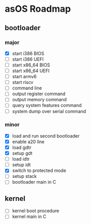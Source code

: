 # asOS Roadmap

## bootloader

### major

- [x] start i386 BIOS
- [ ] start i386 UEFI
- [ ] start x86_64 BIOS
- [ ] start x86_64 UEFI
- [ ] start armv6
- [ ] start riscv
- [ ] command line
- [ ] output register command
- [ ] output memory command
- [ ] query system features command
- [ ] system dump over serial command

### minor

- [x] load and run second bootloader
- [x] enable a20 line
- [x] load gdtr
- [x] setup gdt
- [ ] load idtr
- [ ] setup idt
- [x] switch to protected mode
- [ ] setup stack
- [ ] bootloader main in C

## kernel

- [ ] kernel boot procedure
- [ ] kernel main in C
